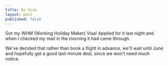 ```yaml
---
title: Oz Visa
layout: post
published: false
---
```

Got my WHM (Working Holiday Maker) Visa! Applied for it last night and when I
checked my mail in the morning it had came through.

We've decided that rather than book a flight in advance, we'll wait until June
and hopefully get a good last-minute deal, since we won't need much notice.

